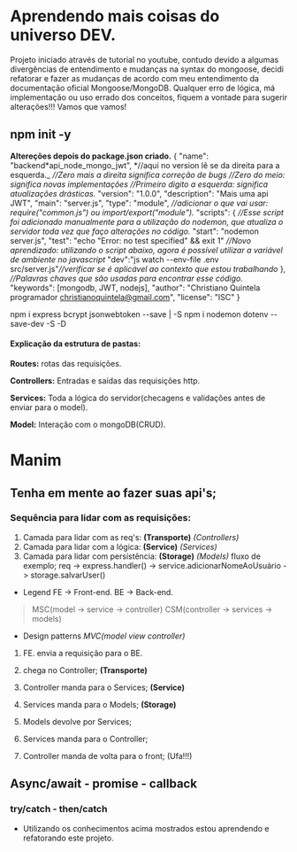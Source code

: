 # Aprendendo mais coisas do universo DEV.

Projeto iniciado através de tutorial no youtube, contudo devido a algumas divergências
de entendimento e mudanças na syntax do mongoose, decidi refatorar e fazer as
mudanças de acordo com meu entendimento da documentação oficial Mongoose/MongoDB.
Qualquer erro de lógica, má implementação ou uso errado dos conceitos, fiquem a
vontade para sugerir alterações!!!
Vamos que vamos!

## npm init -y

**Altereções depois do package.json criado.**
{
"name": "backend*api_node_mongo_jwt",
*//aqui no version lê se da direita para a esquerda.\_
_//Zero mais a direita significa correção de bugs_
_//Zero do meio: significa novas implementações_
_//Primeiro digito a esquerda: significa atualizações drásticas._
"version": "1.0.0",
"description": "Mais uma api JWT",
"main": "server.js",
"type": "module", _//adicionar o que vai usar: require("common.js") ou import/export("module")._
"scripts": {
_//Esse script foi adicionado manualmente para a utilização do nodemon, que atualiza o servidor toda vez que faço alterações no código._
"start": "nodemon server.js",
"test": "echo \"Error: no test specified\" && exit 1"
_//Novo aprendizado: utilizando o script abaixo, agora é possível utilizar a variável de ambiente no javascript_
"dev":"js watch --env-file .env src/server.js"_//verificar se é aplicável ao contexto que estou trabalhando_
},
_//Palavras chaves que são usadas para encontrar esse código._
"keywords": [mongodb, JWT, nodejs],
"author": "Christiano Quintela programador christianoquintela@gmail.com",
"license": "ISC"
}

npm i express bcrypt jsonwebtoken --save | -S
npm i nodemon dotenv --save-dev -S -D

#### Explicação da estrutura de pastas:

**Routes:** rotas das requisições.

**Controllers:** Entradas e saídas das requisições http.

**Services:** Toda a lógica do servidor(checagens e validações antes de enviar para o model).

**Model:** Interação com o mongoDB(CRUD).

# Manim

## Tenha em mente ao fazer suas api's;

### Sequência para lidar com as requisições:

1. Camada para lidar com as req's: **(Transporte)** _(Controllers)_
2. Camada para lidar com a lógica: **(Service)** _(Services)_
3. Camada para lidar com persistência: **(Storage)** _(Models)_
   fluxo de exemplo;
   req -> express.handler() -> service.adicionarNomeAoUsuário -> storage.salvarUser()

- Legend
  FE -> Front-end.
  BE -> Back-end.

> MSC(model -> service -> controller)
> CSM(controller -> services -> models)

- Design patterns _MVC(model view controller)_

1. FE. envia a requisição para o BE.

2. chega no Controller; **(Transporte)**
3. Controller manda para o Services; **(Service)**
4. Services manda para o Models; **(Storage)**
5. Models devolve por Services;
6. Services manda para o Controller;
7. Controller manda de volta para o front; (Ufa!!!)

## Async/await - promise - callback

### try/catch - then/catch

- Utilizando os conhecimentos acima mostrados estou aprendendo e refatorando este projeto.
